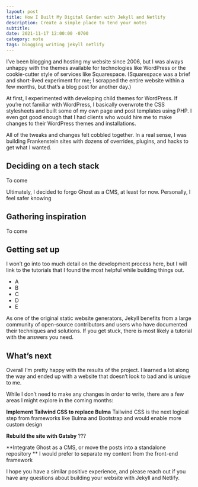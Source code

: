 ```yaml
---
layout: post
title: How I Built My Digital Garden with Jekyll and Netlify
description: Create a simple place to tend your notes
subtitle: 
date: 2021-11-17 12:00:00 -0700
category: note
tags: blogging writing jekyll netlify
---
```


I’ve been blogging and hosting my website since 2006, but I was always unhappy with the themes available for technologies like WordPress or the cookie-cutter style of services like Squarespace. (Squarespace was a brief and short-lived experiment for me; I scrapped the entire website within a few months, but that’s a blog post for another day.)

At first, I experimented with developing child themes for WordPress. If you’re not familiar with WordPress, I basically overwrote the CSS stylesheets and built some of my own page and post templates using PHP. I even got good enough that I had clients who would hire me to make changes to their WordPress themes and installations.

All of the tweaks and changes felt cobbled together. In a real sense, I was building Frankenstein sites with dozens of overrides, plugins, and hacks to get what I wanted.

## Deciding on a tech stack

To come

Ultimately, I decided to forgo Ghost as a CMS, at least for now. Personally, I feel safer knowing

## Gathering inspiration

To come

## Getting set up

I won’t go into too much detail on the development process here, but I will link to the tutorials that I found the most helpful while building things out.

* A
* B
* C
* D
* E

As one of the original static website generators, Jekyll benefits from a large community of open-source contributors and users who have documented their techniques and solutions. If you get stuck, there is most likely a tutorial with the answers you need.

## What’s next

Overall I’m pretty happy with the results of the project. I learned a lot along the way and ended up with a website that doesn’t look to bad and is unique to me.

While I don’t need to make any changes in order to write, there are a few areas I might explore in the coming months:

**Implement Tailwind CSS to replace Bulma**
Tailwind CSS is the next logical step from frameworks like Bulma and Bootstrap and would enable more custom design

**Rebuild the site with Gatsby**
???

**Integrate Ghost as a CMS, or move the posts into a standalone repository **
I would prefer to separate my content from the front-end framework

I hope you have a similar positive experience, and please reach out if you have any questions about building your website with Jekyll and Netlify.

